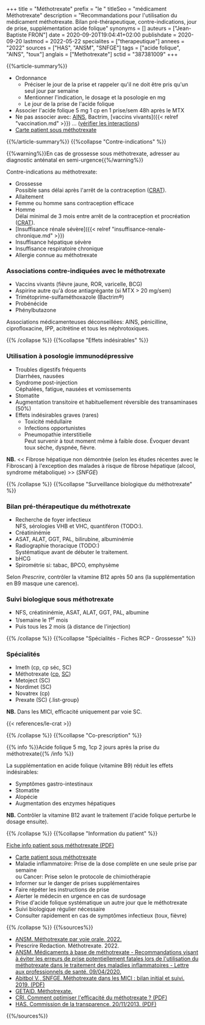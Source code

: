+++
title = "Méthotrexate"
prefix = "le "
titleSeo = "médicament Méthotrexate"
description = "Recommandations pour l'utilisation du médicament méthotrexate. Bilan pré-thérapeutique, contre-indications, jour de prise, supplémentation acide folique"
synonyms = []
auteurs = ["Jean-Baptiste FRON"]
date = 2020-09-20T19:04:41+02:00
publishdate = 2020-09-20
lastmod = 2022-05-22
specialites = ["therapeutique"]
annees = "2022"
sources = ["HAS", "ANSM", "SNFGE"]
tags = ["acide folique", "AINS", "toux"]
anglais = ["Methotrexate"]
sctid = "387381009"
+++

{{%article-summary%}}

- Ordonnance
  - Préciser le jour de la prise et rappeler qu'il ne doit être pris qu'un seul jour par semaine
  - Mentionner l'indication, le dosage et la posologie en mg
  - Le jour de la prise de l'acide folique
- Associer l'acide folique 5 mg 1 cp en 1 prise/sem 48h après le MTX
- Ne pas associer avec: [AINS](/tags/ains/), Bactrim, [vaccins vivants]({{< relref "vaccination.md" >}}) ... ([vérifier les interactions](https://www.drugs.com/interaction/list/?drug_list=1590-0))
- [Carte patient sous méthotrexate](https://ansm.sante.fr/uploads/2022/04/28/methotrexate-per-os-carte-patient-version-1-2021-03.pdf)

{{%/article-summary%}}
{{%collapse "Contre-indications" %}}

{{%warning%}}En cas de grossesse sous méthotrexate, adresser au diagnostic anténatal en semi-urgence{{%/warning%}}

Contre-indications au méthotrexate:

- Grossesse  
  Possible sans délai après l'arrêt de la contraception ([CRAT](http://lecrat.fr/spip.php?page=article&id_article=469)).
- Allaitement
- Femme ou homme sans contraception efficace
- Homme  
  Délai minimal de 3 mois entre arrêt de la contraception et procréation ([CRAT](http://lecrat.fr/spip.php?page=article&id_article=15)).
- [Insuffisance rénale sévère]({{< relref "insuffisance-renale-chronique.md" >}})
- Insuffisance hépatique sévère
- Insuffisance respiratoire chronique
- Allergie connue au méthotrexate

### Associations contre-indiquées avec le méthotrexate

- Vaccins vivants (fièvre jaune, ROR, varicelle, BCG)
- Aspirine autre qu'à dose antiagrégante (si MTX > 20 mg/sem)
- Trimétoprime-sulfaméthoxazole (Bactrim®)
- Probénécide
- Phénylbutazone

Associations médicamenteuses déconseillées: AINS, pénicilline, ciprofloxacine, IPP, acitrétine et tous les néphrotoxiques.

{{% /collapse %}}
{{%collapse "Effets indésirables" %}}

### Utilisation à posologie immunodépressive

- Troubles digestifs fréquents  
  Diarrhées, nausées
- Syndrome post-injection  
  Céphalées, fatigue, nausées et vomissements
- Stomatite
- Augmentation transitoire et habituellement réversible des transaminases (50%)
- Effets indésirables graves (rares)
  - Toxicité médullaire
  - Infections opportunistes
  - Pneumopathie interstitielle  
    Peut survenir à tout moment même à faible dose. Évoquer devant toux sèche, dyspnée, fièvre.

**NB.** << Fibrose hépatique non démontrée (selon les études récentes avec le Fibroscan) à l'exception des malades à risque de fibrose hépatique (alcool, syndrome métabolique) >> (*SNFGE*)

{{% /collapse %}}
{{%collapse "Surveillance biologique du méthotrexate" %}}

### Bilan pré-thérapeutique du méthotrexate

- Recherche de foyer infectieux  
  NFS, sérologies VHB et VHC, quantiféron (TODO:).
- Créatininémie
- ASAT, ALAT, GGT, PAL, bilirubine, albuminémie
- Radiographie thoracique (TODO:)  
  Systématique avant de débuter le traitement.
- bHCG
- Spirométrie si: tabac, BPCO, emphysème

Selon *Prescrire*, contrôler la vitamine B12 après 50 ans (la supplémentation en B9 masque une carence).

### Suivi biologique sous méthotrexate

- NFS, créatininémie, ASAT, ALAT, GGT, PAL, albumine
- 1/semaine le 1<sup>er</sup> mois
- Puis tous les 2 mois (à distance de l'injection)

{{% /collapse %}}
{{%collapse "Spécialités - Fiches RCP - Grossesse" %}}

### Spécialités

- Imeth (cp, cp séc, SC)
- Méthotrexate ([cp](https://base-donnees-publique.medicaments.gouv.fr/affichageDoc.php?specid=60390455&typedoc=R), [SC](https://base-donnees-publique.medicaments.gouv.fr/affichageDoc.php?specid=65917662&typedoc=R))
- Metoject (SC)
- Nordimet (SC)
- Novatrex (cp)
- Prexate (SC)
{.list-group}

**NB.** Dans les MICI, efficacité uniquement par voie SC.

{{< references/le-crat >}}

{{% /collapse %}}
{{%collapse "Co-prescription" %}}

{{% info %}}Acide folique 5 mg, 1cp 2 jours après la prise du méthotrexate{{% /info %}}

La supplémentation en acide folique (vitamine B9) réduit les effets indésirables:

- Symptômes gastro-intestinaux
- Stomatite
- Alopécie
- Augmentation  des enzymes hépatiques

**NB.** Contrôler la vitamine B12 avant le traitement (l'acide folique perturbe le dosage ensuite).

{{% /collapse %}}
{{%collapse "Information du patient" %}}

[Fiche info patient sous méthotrexate (PDF)](https://www.chu-clermontferrand.fr/Internet/Documents/Rhumatologie/A4_Notice_methotrexate.pdf)

- [Carte patient sous méthotrexate](https://ansm.sante.fr/uploads/2022/04/28/methotrexate-per-os-carte-patient-version-1-2021-03.pdf)
- Maladie inflammatoire: Prise de la dose complète en une seule prise par semaine  
  ou Cancer: Prise selon le protocole de chimiothérapie
- Informer sur le danger de prises supplémentaires
- Faire répéter les instructions de prise
- Alerter le médecin en urgence en cas de surdosage
- Prise d'acide folique systématique un autre jour que le méthotrexate
- Suivi biologique régulier nécessaire
- Consulter rapidement en cas de symptômes infectieux (toux, fièvre)

{{% /collapse %}}
{{%sources%}}

- [ANSM. Méthotrexate par voie orale. 2022.](https://ansm.sante.fr/uploads/2022/04/28/methotrexate-per-os-brochure-professionnel-de-sante-version-1-2021-03.pdf)
- Prescrire Redaction. Méthotrexate. 2022.
- [ANSM. Médicaments à base de méthotrexate - Recommandations visant à éviter les erreurs de prise potentiellement fatales lors de l'utilisation du méthotrexate dans le traitement des maladies inflammatoires - Lettre aux professionnels de santé. 09/04/2020.](https://www.ansm.sante.fr/S-informer/Informations-de-securite-Lettres-aux-professionnels-de-sante/Medicaments-a-base-de-methotrexate-Recommandations-visant-a-eviter-les-erreurs-de-prise-potentiellement-fatales-lors-de-l-utilisation-du-methotrexate-dans-le-traitement-des-maladies-inflammatoires-Lettre-aux-professionnels-de-sante)
- [Abitbol V., SNFGE. Méthotrexate dans les MICI : bilan initial et suivi. 2019. (PDF)](https://www.snfge.org/download/file/fid/3662)
- [GETAID. Méthotrexate.](https://www.getaid.org/fiches-medicament/le-methotrexate-ledertrexate-methotrexate-metoject-nordimet-novatrex)
- [CRI. Comment optimiser l'efficacité du méthotrexate ? (PDF)](http://www.cri-net.com/ckfinder/userfiles/files/fiches-pratiques/MTX-Dec2016/MTX_02.pdf)
- [HAS. Commission de la transparence. 20/11/2013. (PDF)](https://www.has-sante.fr/upload/docs/evamed/CT-12801_NOVATREX_PIS_RI_Avis1_CT12801.pdf)

{{%/sources%}}

